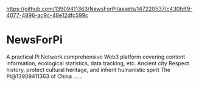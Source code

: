 

https://github.com/13909411363/NewsForPi/assets/147220537/c430fdf9-4077-4896-ac9c-48e12dfc599c

# NewsForPi
A practical Pi Network comprehensive Web3 platform covering content information, ecological statistics, data tracking, etc. 
Ancient city
Respect history, protect cultural heritage, and inherit humanistic spirit
The Pi@13909411363 of China
......
